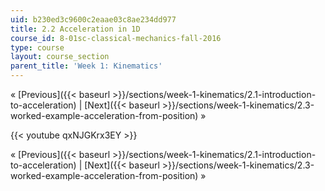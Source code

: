 ```yaml
---
uid: b230ed3c9600c2eaae03c8ae234dd977
title: 2.2 Acceleration in 1D
course_id: 8-01sc-classical-mechanics-fall-2016
type: course
layout: course_section
parent_title: 'Week 1: Kinematics'
---
```


« [Previous]({{< baseurl >}}/sections/week-1-kinematics/2.1-introduction-to-acceleration) | [Next]({{< baseurl >}}/sections/week-1-kinematics/2.3-worked-example-acceleration-from-position) »

{{< youtube qxNJGKrx3EY >}}

« [Previous]({{< baseurl >}}/sections/week-1-kinematics/2.1-introduction-to-acceleration) | [Next]({{< baseurl >}}/sections/week-1-kinematics/2.3-worked-example-acceleration-from-position) »